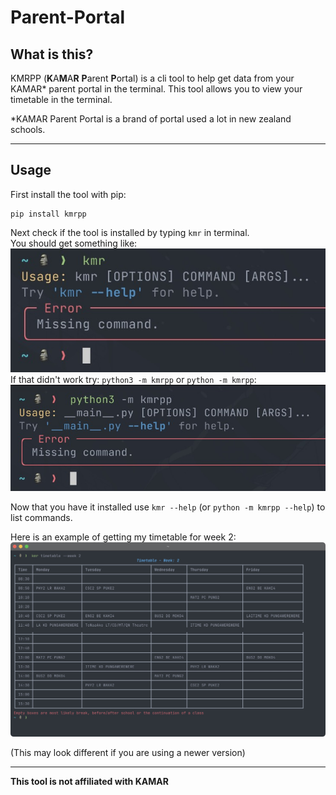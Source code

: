 # Parent-Portal

## What is this?

KMRPP (**K**A**M**A**R** **P**arent **P**ortal) is a cli tool to help get data from your KAMAR* parent portal in the terminal. This tool allows you to view your timetable in the terminal.

*KAMAR Parent Portal is a brand of portal used a lot in new zealand schools.

---
## Usage

First install the tool with pip:
```
pip install kmrpp
```

Next check if the tool is installed by typing `kmr` in terminal.  
You should get something like: ![](https://raw.githubusercontent.com/st22209/Parent-Portal/main/assets/installed_example.jpg)
If that didn't work try: `python3 -m kmrpp` or `python -m kmrpp`: ![](https://raw.githubusercontent.com/st22209/Parent-Portal/main/assets/installed_example2.jpg)

Now that you have it installed use `kmr --help` (or `python -m kmrpp --help`) to list commands.


Here is an example of getting my timetable for week 2:
![](https://raw.githubusercontent.com/st22209/Parent-Portal/main/assets/timetable.jpg)

(This may look different if you are using a newer version)

---
**This tool is not affiliated with KAMAR**